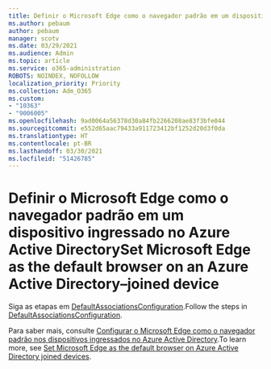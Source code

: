 ```yaml
---
title: Definir o Microsoft Edge como o navegador padrão em um dispositivo ingressado no Azure Active Directory
ms.author: pebaum
author: pebaum
manager: scotv
ms.date: 03/29/2021
ms.audience: Admin
ms.topic: article
ms.service: o365-administration
ROBOTS: NOINDEX, NOFOLLOW
localization_priority: Priority
ms.collection: Adm_O365
ms.custom:
- "10363"
- "9006005"
ms.openlocfilehash: 9ad0064a56378d30a84fb2266208ae83f3bfe044
ms.sourcegitcommit: e552d65aac79433a911723412bf1252d20d3f0da
ms.translationtype: HT
ms.contentlocale: pt-BR
ms.lasthandoff: 03/30/2021
ms.locfileid: "51426785"
---
```

# <a name="set-microsoft-edge-as-the-default-browser-on-an-azure-active-directoryjoined-device"></a><span data-ttu-id="804f5-102">Definir o Microsoft Edge como o navegador padrão em um dispositivo ingressado no Azure Active Directory</span><span class="sxs-lookup"><span data-stu-id="804f5-102">Set Microsoft Edge as the default browser on an Azure Active Directory–joined device</span></span>

<span data-ttu-id="804f5-103">Siga as etapas em [DefaultAssociationsConfiguration](https://go.microsoft.com/fwlink/?linkid=2132650).</span><span class="sxs-lookup"><span data-stu-id="804f5-103">Follow the steps in [DefaultAssociationsConfiguration](https://go.microsoft.com/fwlink/?linkid=2132650).</span></span>

<span data-ttu-id="804f5-104">Para saber mais, consulte [Configurar o Microsoft Edge como o navegador padrão nos dispositivos ingressados no Azure Active Directory](https://go.microsoft.com/fwlink/?linkid=2132440).</span><span class="sxs-lookup"><span data-stu-id="804f5-104">To learn more, see [Set Microsoft Edge as the default browser on Azure Active Directory joined devices](https://go.microsoft.com/fwlink/?linkid=2132440).</span></span>